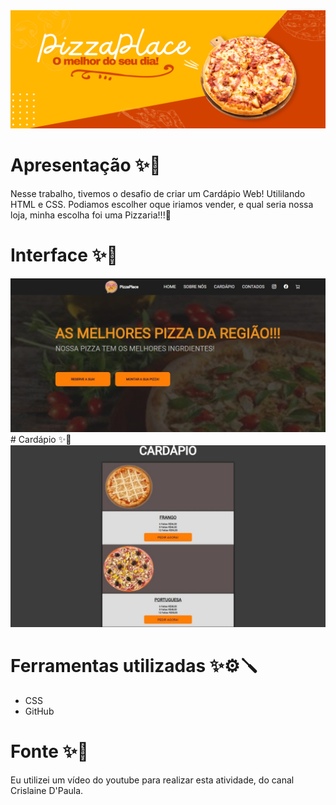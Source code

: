 <img src="IMG/banner.png">

# Apresentação ✨🚀
Nesse trabalho, tivemos o desafio de criar um Cardápio Web!
Utililando HTML e CSS.
Podiamos escolher oque iriamos vender, e qual seria nossa loja, minha escolha foi uma Pizzaria!!!🍕

# Interface ✨📸
<img src="IMG/Home.jpeg">
# Cardápio  ✨🍕
<img src="IMG/Cardapio.jpeg">

# Ferramentas utilizadas ✨⚙️🪛
* CSS
* GitHub

# Fonte ✨🧩
Eu utilizei um vídeo do youtube para realizar esta atividade, do canal Crislaine D'Paula.

